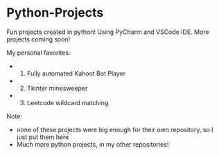 # Python-Projects
Fun projects created in python!
Using PyCharm and VSCode IDE.
More projects coming soon!

My personal favorites:
- 1. Fully automated Kahoot Bot Player
- 2. Tkinter minesweeper
- 3. Leetcode wildcard matching

Note:
- none of these projects were big enough for their own repository, so I just put them here
- Much more python projects, in my other repositories!

